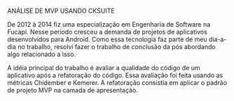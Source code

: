 ANÁLISE DE MVP USANDO CKSUITE

De 2012 à 2014 fiz uma especialização em Engenharia de Software na Fucapi. Nesse período cresceu a demanda de projetos de aplicativos desenvolvidos para Android. Como  essa tecnologia faz parte de meu dia-a-dia no trabalho, resolvi fazer o trabalho de conclusão da pós abordando algo relacionado a isso.

A idéia principal do trabalho é avaliar a qualidade do código de um aplicativo após a refatoração do código. Essa avaliação foi feita usando as métricas Chidember e Kemerer. A refatoração consistia em aplicar o padrão de projeto MVP na camada de apresentação.

